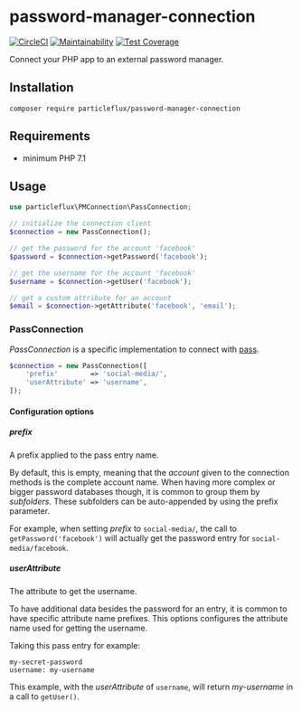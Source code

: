 # password-manager-connection

[![CircleCI](https://circleci.com/gh/particleflux/password-manager-connection.svg?style=shield)](https://circleci.com/gh/particleflux/password-manager-connection)
[![Maintainability](https://api.codeclimate.com/v1/badges/c19ca8749037db10f8bf/maintainability)](https://codeclimate.com/github/particleflux/password-manager-connection/maintainability)
[![Test Coverage](https://api.codeclimate.com/v1/badges/c19ca8749037db10f8bf/test_coverage)](https://codeclimate.com/github/particleflux/password-manager-connection/test_coverage)

Connect your PHP app to an external password manager.

## Installation

```
composer require particleflux/password-manager-connection
```

## Requirements

* minimum PHP 7.1

## Usage

```php
use particleflux\PMConnection\PassConnection;

// initialize the connection client
$connection = new PassConnection();

// get the password for the account 'facebook'
$password = $connection->getPassword('facebook');

// get the username for the account 'facebook'
$username = $connection->getUser('facebook');

// get a custom attribute for an account
$email = $connection->getAttribute('facebook', 'email');
```


### PassConnection

_PassConnection_ is a specific implementation to connect with [pass].

```php
$connection = new PassConnection([
    'prefix'        => 'social-media/',
    'userAttribute' => 'username',
]);
```

#### Configuration options

##### prefix 

A prefix applied to the pass entry name.

By default, this is empty, meaning that the _account_ given to the connection
methods is the complete account name. When having more complex or bigger
password databases though, it is common to group them by _subfolders_. These
subfolders can be auto-appended by using the prefix parameter.

For example, when setting _prefix_ to `social-media/`, the call to
`getPassword('facebook')` will actually get the password entry for
`social-media/facebook`.

##### userAttribute

The attribute to get the username.

To have additional data besides the password for an entry, it is common to have
specific attribute name prefixes. This options configures the attribute name
used for getting the username.

Taking this pass entry for example:

```
my-secret-password
username: my-username
```

This example, with the _userAttribute_ of `username`, will return _my-username_
in a call to `getUser()`.


[pass]: https://www.passwordstore.org/
